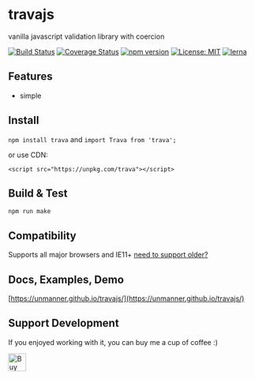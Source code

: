 # travajs
vanilla javascript validation library with coercion

[![Build Status](https://travis-ci.org/uNmAnNeR/travajs.svg?branch=master)](https://travis-ci.org/uNmAnNeR/travajs)
[![Coverage Status](https://coveralls.io/repos/github/uNmAnNeR/travajs/badge.svg?branch=master)](https://coveralls.io/github/uNmAnNeR/travajs?branch=master)
[![npm version](https://badge.fury.io/js/trava.svg)](https://badge.fury.io/jas/trava)
[![License: MIT](https://img.shields.io/badge/License-MIT-yellow.svg)](https://opensource.org/licenses/MIT)
[![lerna](https://img.shields.io/badge/maintained%20with-lerna-cc00ff.svg)](https://lernajs.io/)

## Features
* simple

## Install
`npm install trava` and `import Trava from 'trava';`

or use CDN:

`<script src="https://unpkg.com/trava"></script>`

## Build & Test
`npm run make`

## Compatibility
Supports all major browsers and IE11+ [need to support older?](https://unmanner.github.io/travajs/guide.html#support-older)

## Docs, Examples, Demo
[https://unmanner.github.io/travajs/](https://unmanner.github.io/travajs/)

## Support Development
If you enjoyed working with it, you can buy me a cup of coffee :)

<a href='https://ko-fi.com/unmanner' target='_blank'><img height='36' style='border:0px;height:36px;' src='https://az743702.vo.msecnd.net/cdn/kofi1.png?v=0' border='0' alt='Buy Me a Coffee at ko-fi.com' /></a>
